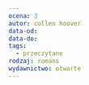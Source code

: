 ```yaml
---
ocena: 3
autor: collen hoover
data-od: 
data-do: 
tags:
  - przeczytane
rodzaj: romans
wydawnictwo: otwarte
---
```


